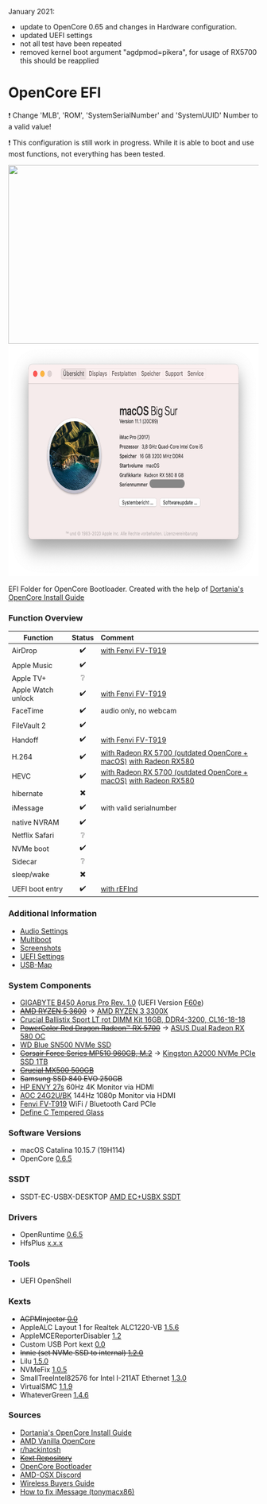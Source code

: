 January 2021:
- update to OpenCore 0.65 and changes in Hardware configuration.
- updated UEFI settings
- not all test have been repeated
- removed kernel boot argument "agdpmod=pikera", for usage of RX5700 this should be reapplied

OpenCore EFI
================

:exclamation: Change 'MLB', 'ROM', 'SystemSerialNumber' and 'SystemUUID' Number to a valid value!

:exclamation: This configuration is still work in progress. While it is able to boot and use most functions, not everything has been tested.

<img src="https://github.com/mipxx/OpenCoreEFI/blob/master/Docs/UEFI/refind.png" width="640" height="360"/>

<img src="https://github.com/mipxx/OpenCoreEFI/blob/master/Docs/System/System_Info_1.png" width="698" height="465"/>

EFI Folder for OpenCore Bootloader.
Created with the help of [Dortania's OpenCore Install Guide](https://dortania.github.io/OpenCore-Install-Guide/)

### Function Overview

| Function        | Status                   | Comment                 |
| --------------- | :----------------------: | :---------------------- |
| AirDrop         | :heavy_check_mark:       | [with Fenvi FV-T919](https://www.aliexpress.com/item/4000167777406.html) |
| Apple Music     | :heavy_check_mark:       |                         |
| Apple TV+       | :grey_question:          |                         |
| Apple Watch unlock | :heavy_check_mark:       | [with Fenvi FV-T919](https://www.aliexpress.com/item/4000167777406.html) |
| FaceTime        | :heavy_check_mark:       | audio only, no webcam   |
| FileVault 2     | :heavy_check_mark:       |                         |
| Handoff         | :heavy_check_mark:       | [with Fenvi FV-T919](https://www.aliexpress.com/item/4000167777406.html) |
| H.264           | :heavy_check_mark:       | [with Radeon RX 5700 (outdated OpenCore + macOS)](https://github.com/mipxx/OpenCoreEFI/blob/master/Docs/System.md#hardware-encoding-RX5700) [with Radeon RX580](https://github.com/mipxx/OpenCoreEFI/blob/master/Docs/System.md#hardware-encoding-RX580)  |
| HEVC            | :heavy_check_mark:       | [with Radeon RX 5700  (outdated OpenCore + macOS)](https://github.com/mipxx/OpenCoreEFI/blob/master/Docs/System.md#hardware-encoding-RX5700) [with Radeon RX580](https://github.com/mipxx/OpenCoreEFI/blob/master/Docs/System.md#hardware-encoding-RX580)  |
| hibernate       | :heavy_multiplication_x: |                         |
| iMessage        | :heavy_check_mark:       | with valid serialnumber |
| native NVRAM    | :heavy_check_mark:       |                         |
| Netflix Safari  | :grey_question:          |                         |
| NVMe boot       | :heavy_check_mark:       |                         |
| Sidecar         | :grey_question:          |                         |
| sleep/wake      | :heavy_multiplication_x: |                         |
| UEFI boot entry | :heavy_check_mark:       | [with rEFInd](https://github.com/mipxx/OpenCoreEFI/blob/master/Docs/Multiboot.md#refind) |

### Additional Information

- [Audio Settings](https://github.com/mipxx/OpenCoreEFI/blob/master/Docs/Audio.md)
- [Multiboot](https://github.com/mipxx/OpenCoreEFI/blob/master/Docs/Multiboot.md)
- [Screenshots](https://github.com/mipxx/OpenCoreEFI/blob/master/Docs/System.md)
- [UEFI Settings](https://github.com/mipxx/OpenCoreEFI/blob/master/Docs/UEFI.md)
- [USB-Map](https://github.com/mipxx/OpenCoreEFI/blob/master/Docs/USB-Map.md)

### System Components

- [GIGABYTE B450 Aorus Pro Rev. 1.0](https://www.gigabyte.com/Motherboard/B450-AORUS-PRO-rev-10) (UEFI Version [F60e](https://download.gigabyte.com/FileList/BIOS/mb_bios_b450-aorus-pro_f60e.zip))
- ~~[AMD RYZEN 5 3600](https://www.amd.com/de/products/cpu/amd-ryzen-5-3600)~~ -> [AMD RYZEN 3 3300X](https://www.amd.com/de/products/cpu/amd-ryzen-3-3300x)
- [Crucial Ballistix Sport LT rot DIMM Kit 16GB, DDR4-3200, CL16-18-18](https://ballistixgaming.com/products/dram/sport/ballistix-sport-lt-ddr4/ballistix-sport-lt-ddr4-rc.html)
- ~~[PowerColor Red Dragon Radeon™ RX 5700](https://www.powercolor.com/product?id=1565954303)~~ -> [ASUS Dual Radeon RX 580 OC](https://www.asus.com/Motherboards-Components/Graphics-Cards/All-series/DUAL-RX580-O8G/)
- [WD Blue SN500 NVMe SSD](https://shop.westerndigital.com/de-de/products/internal-drives/wd-blue-sn500-nvme-ssd#WDS500G1B0C)
- ~~[Corsair Force Series MP510 960GB, M.2](https://www.corsair.com/de/de/Kategorien/Produkte/Datenspeicher/M-2-SSDs/Force-Series-MP510/p/CSSD-F960GBMP510)~~ -> [Kingston A2000 NVMe PCIe SSD 1TB](https://www.kingston.com/germany/en/ssd/a2000-nvme-pcie-ssd)
- ~~[Crucial MX500 500GB](http://eu.crucial.com/eur/en/ssd/storage-ssd-mx500)~~
- ~~Samsung SSD 840 EVO 250GB~~
- [HP ENVY 27s](https://store.hp.com/GermanyStore/Merch/Product.aspx?id=Y6K73AA&opt=ABB&sel=MTO) 60Hz 4K Monitor via HDMI
- [AOC 24G2U/BK](https://eu.aoc.com/en/gaming-monitors/24g2u-bk) 144Hz 1080p Monitor via HDMI
- [Fenvi FV-T919](https://www.aliexpress.com/item/4000167777406.html) WiFi / Bluetooth Card PCIe
- [Define C Tempered Glass](https://www.fractal-design.com/products/cases/define/define-c-tempered-glass/black/)

### Software Versions

- macOS Catalina 10.15.7 (19H114)
- OpenCore [0.6.5](https://github.com/acidanthera/OpenCorePkg/releases/tag/0.6.5)

### SSDT
- SSDT-EC-USBX-DESKTOP [AMD EC+USBX SSDT](https://github.com/dortania/Getting-Started-With-ACPI/blob/master/extra-files/compiled/SSDT-EC-USBX-DESKTOP.aml)

### Drivers
- OpenRuntime [0.6.5](https://github.com/acidanthera/OpenCorePkg/releases/tag/0.6.5)
- HfsPlus [x.x.x](https://github.com/acidanthera/OcBinaryData/blob/master/Drivers/HfsPlus.efi)

### Tools
- UEFI OpenShell

### Kexts
- ~~AGPMInjector [0.0](https://github.com/khronokernel/Opencore-Vanilla-Desktop-Guide/blob/master/AMD/NullCPU-patch.md#3-creating-the-agpm-injector-kext)~~
- AppleALC Layout 1 for Realtek ALC1220-VB [1.5.6](https://github.com/acidanthera/AppleALC/releases/tag/1.5.6)
- AppleMCEReporterDisabler [1.2](https://github.com/acidanthera/bugtracker/files/3703498/AppleMCEReporterDisabler.kext.zip)
- Custom USB Port kext [0.0](https://github.com/khronokernel/Opencore-Vanilla-Desktop-Guide/blob/master/AMD/AMD-USB-map.md)
- ~~Innie (set NVMe SSD to internal) [1.2.0](https://forums.macrumors.com/threads/innie-a-fix-for-pci-drives-seen-as-external.2136229/#post-26433989)~~
- Lilu [1.5.0](https://github.com/acidanthera/Lilu/releases/tag/1.5.0)
- NVMeFix [1.0.5](https://github.com/acidanthera/NVMeFix/releases/tag/1.0.5)
- SmallTreeIntel82576 for Intel I-211AT Ethernet [1.3.0](https://github.com/khronokernel/SmallTree-I211-AT-patch/releases/tag/1.3.0)
- VirtualSMC [1.1.9](https://github.com/acidanthera/VirtualSMC/releases/tag/1.1.9)
- WhateverGreen [1.4.6](https://github.com/acidanthera/WhateverGreen/releases/tag/1.4.6)

### Sources
- [Dortania's OpenCore Install Guide](https://dortania.github.io/OpenCore-Install-Guide/)
- [AMD Vanilla OpenCore](https://github.com/AMD-OSX/AMD_Vanilla/tree/opencore)
- [r/hackintosh](https://www.reddit.com/r/hackintosh/)
- ~~[Kext Repository](https://1drv.ms/f/s!AiP7m5LaOED-m-J8-MLJGnOgAqnjGw)~~
- [OpenCore Bootloader](https://github.com/acidanthera/OpenCorePkg)
- [AMD-OSX Discord](https://discord.gg/EfCYAJW)
- [Wireless Buyers Guide](https://khronokernel-7.gitbook.io/wireless-buyers-guide/)
- [How to fix iMessage (tonymacx86)](https://www.tonymacx86.com/threads/how-to-fix-imessage.110471/)